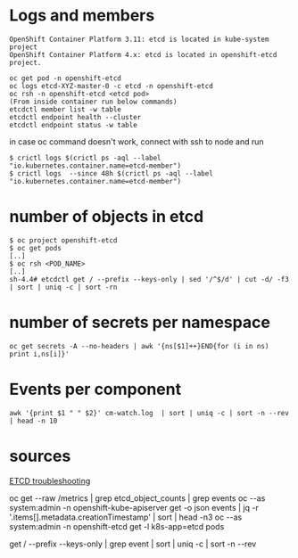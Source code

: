 # Logs and members

```
OpenShift Container Platform 3.11: etcd is located in kube-system project
OpenShift Container Platform 4.x: etcd is located in openshift-etcd project.
```

```
oc get pod -n openshift-etcd
oc logs etcd-XYZ-master-0 -c etcd -n openshift-etcd
oc rsh -n openshift-etcd <etcd pod>
(From inside container run below commands)
etcdctl member list -w table
etcdctl endpoint health --cluster
etcdctl endpoint status -w table
```

in case oc command doesn't work, connect with ssh to node and run

```
$ crictl logs $(crictl ps -aql --label  "io.kubernetes.container.name=etcd-member")
$ crictl logs  --since 48h $(crictl ps -aql --label  "io.kubernetes.container.name=etcd-member")
```

# number of objects in etcd

```
$ oc project openshift-etcd
$ oc get pods
[..]
$ oc rsh <POD_NAME>
[..]
sh-4.4# etcdctl get / --prefix --keys-only | sed '/^$/d' | cut -d/ -f3 | sort | uniq -c | sort -rn 
```

# number of secrets per namespace

```
oc get secrets -A --no-headers | awk '{ns[$1]++}END{for (i in ns) print i,ns[i]}'
```


# Events per component

```
awk '{print $1 " " $2}' cm-watch.log  | sort | uniq -c | sort -n --rev | head -n 10
```

# sources

[ETCD troubleshooting](https://access.redhat.com/articles/6271341)






oc get --raw /metrics | grep etcd_object_counts | grep events
oc --as system:admin -n openshift-kube-apiserver get -o json events | jq -r '.items[].metadata.creationTimestamp' | sort | head -n3
oc --as system:admin -n openshift-etcd get -l k8s-app=etcd pods


get / --prefix --keys-only | grep event | sort | uniq -c | sort -n --rev